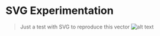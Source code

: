 # SVG Experimentation

> Just a test with SVG to reproduce this vector
![alt text](https://image.freepik.com/free-photo/business-card-with-abstract-background-vector_23-2147497202.jpg "Free vector")
